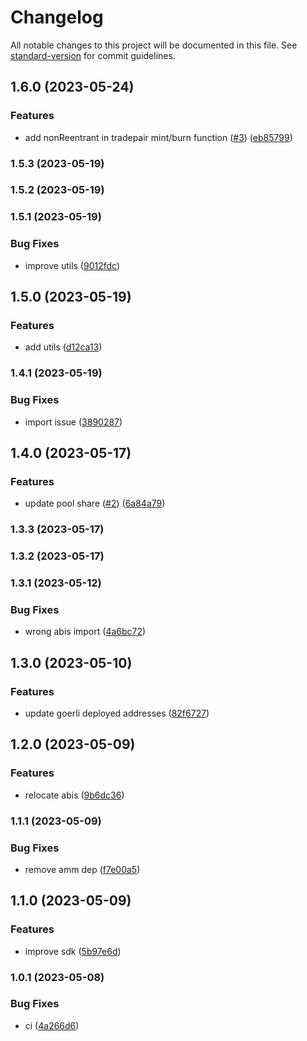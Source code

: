 # Changelog

All notable changes to this project will be documented in this file. See [standard-version](https://github.com/conventional-changelog/standard-version) for commit guidelines.

## 1.6.0 (2023-05-24)


### Features

* add nonReentrant in tradepair mint/burn function ([#3](https://github.com/yolominds/seacows-contracts/issues/3)) ([eb85799](https://github.com/yolominds/seacows-contracts/commit/eb85799e5c5f85ad84518c4993513f2634506c7e))

### 1.5.3 (2023-05-19)

### 1.5.2 (2023-05-19)

### 1.5.1 (2023-05-19)


### Bug Fixes

* improve utils ([9012fdc](https://github.com/yolominds/seacows-contracts/commit/9012fdcec5e49766b476c806c3a2dfe6ab9a5a92))

## 1.5.0 (2023-05-19)


### Features

* add utils ([d12ca13](https://github.com/yolominds/seacows-contracts/commit/d12ca139e52b01d06a311f131417cad43b4dd156))

### 1.4.1 (2023-05-19)


### Bug Fixes

* import issue ([3890287](https://github.com/yolominds/seacows-contracts/commit/389028734634024961698cff992e60595e7198fb))

## 1.4.0 (2023-05-17)


### Features

* update pool share ([#2](https://github.com/yolominds/seacows-contracts/issues/2)) ([6a84a79](https://github.com/yolominds/seacows-contracts/commit/6a84a79ed817c4cd2b25e741a7743824fb1fe904))

### 1.3.3 (2023-05-17)

### 1.3.2 (2023-05-17)

### 1.3.1 (2023-05-12)


### Bug Fixes

* wrong abis import ([4a6bc72](https://github.com/yolominds/seacows-contracts/commit/4a6bc72930eefe49002005b430c0a9f1e6bee1b9))

## 1.3.0 (2023-05-10)


### Features

* update goerli deployed addresses ([82f6727](https://github.com/yolominds/seacows-contracts/commit/82f6727aa5e41c99bbde6ca90304ca02bef5c035))

## 1.2.0 (2023-05-09)


### Features

* relocate abis ([9b6dc36](https://github.com/yolominds/seacows-contracts/commit/9b6dc361317f4fb0cd79637102b478c41c6b9f41))

### 1.1.1 (2023-05-09)


### Bug Fixes

* remove amm dep ([f7e00a5](https://github.com/yolominds/seacows-contracts/commit/f7e00a587ad9a543e0c93f9ab4a6a4ff5ba482bb))

## 1.1.0 (2023-05-09)


### Features

* improve sdk ([5b97e6d](https://github.com/yolominds/seacows-contracts/commit/5b97e6d2ba205e3aa3916aabf81a5b2504993b83))

### 1.0.1 (2023-05-08)


### Bug Fixes

* ci ([4a266d6](https://github.com/yolominds/seacows-contracts/commit/4a266d64dbac561f0f36a2117e755d7b21ceacf9))

